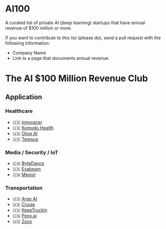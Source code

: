 # AI100
A curated list of private AI (deep learning) startups that have annual revenue of $100 million or more.

If you want to contribute to this list (please do), send a pull request with the following information: 
* Company Name
* Link to a page that documents annual revenue.

# The AI $100 Million Revenue Club
## Application
### Healthcare
* 🇺🇸 [Innovacer](https://innovaccer.com/)
* 🇺🇸 [Komodo Health](https://www.komodohealth.com/)
* 🇺🇸 [Olive AI](https://oliveai.com/)
* 🇺🇸 [Tempus](https://www.tempus.com/)

### Media / Security / IoT
* 🇨🇳 [ByteDance](https://www.bytedance.com/en/)
* 🇺🇸 [Exabeam](https://www.exabeam.com/)
* 🇨🇳 [Megvii](https://en.megvii.com/)

### Transportation
* 🇺🇸 [Argo AI](https://www.argo.ai/)
* 🇺🇸 [Cruise](https://www.getcruise.com/)
* 🇺🇸 [KeepTruckin](https://keeptruckin.com/)
* 🇨🇳 [Pony.ai](https://pony.ai/)
* 🇺🇸 [Zoox](https://zoox.com/)



